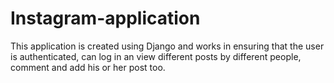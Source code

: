 # Instagram-application
This application is created using Django and works in ensuring that the user is authenticated, can log in an view different posts by different people, comment and add his or her post too.
